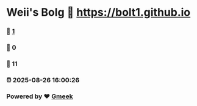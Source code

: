 # Weii's Bolg :link: https://bolt1.github.io 
### :page_facing_up: [1](https://bolt1.github.io/tag.html) 
### :speech_balloon: 0 
### :hibiscus: 11 
### :alarm_clock: 2025-08-26 16:00:26 
### Powered by :heart: [Gmeek](https://github.com/Meekdai/Gmeek)

